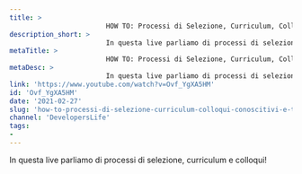 ```yaml
---
title: > 
                        HOW TO: Processi di Selezione, Curriculum, Colloqui Conoscitivi e Tecnici.
description_short: > 
                        In questa live parliamo di processi di selezione, curriculum e colloqui!
metaTitle: > 
                        HOW TO: Processi di Selezione, Curriculum, Colloqui Conoscitivi e Tecnici.
metaDesc: > 
                        In questa live parliamo di processi di selezione, curriculum e colloqui!
link: 'https://www.youtube.com/watch?v=Ovf_YgXA5HM'
id: 'Ovf_YgXA5HM'
date: '2021-02-27'
slug: 'how-to-processi-di-selezione-curriculum-colloqui-conoscitivi-e-tecnici'
channel: 'DevelopersLife'
tags: 
- 
---
```

In questa live parliamo di processi di selezione, curriculum e colloqui!